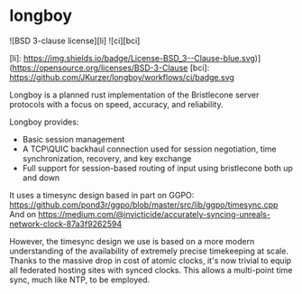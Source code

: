 # longboy

![BSD 3-clause license][li] ![ci][bci]

[li]: <https://img.shields.io/badge/License-BSD_3--Clause-blue.svg>)](<https://opensource.org/licenses/BSD-3-Clause>
[bci]: <https://github.com/JKurzer/longboy/workflows/ci/badge.svg>

Longboy is a planned rust implementation of the Bristlecone server protocols with a focus on speed, accuracy, and reliability.

Longboy provides:  

- Basic session management
- A TCP\QUIC backhaul connection used for session negotiation, time synchronization, recovery, and key exchange
- Full support for session-based routing of input using bristlecone both up and down

It uses a timesync design based in part on GGPO:  
<https://github.com/pond3r/ggpo/blob/master/src/lib/ggpo/timesync.cpp>  
And on
<https://medium.com/@invicticide/accurately-syncing-unreals-network-clock-87a3f9262594>  
  
However, the timesync design we use is based on a more modern understanding of the availability of extremely precise timekeeping at scale. Thanks to the massive drop in cost of atomic clocks, it's now trivial to equip all federated hosting sites with synced clocks. This allows a multi-point time sync, much like NTP, to be employed.
